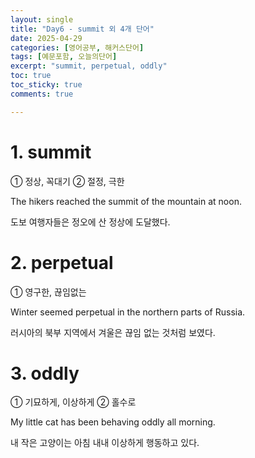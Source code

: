 ```yaml
---
layout: single
title: "Day6 - summit 외 4개 단어"
date: 2025-04-29
categories: [영어공부, 해커스단어]
tags: [예문포함, 오늘의단어]
excerpt: "summit, perpetual, oddly"
toc: true
toc_sticky: true
comments: true

---
```


# 1. summit
① 정상, 꼭대기 ② 절정, 극한

The hikers reached the summit of the mountain at noon.

도보 여행자들은 정오에 산 정상에 도달했다.

# 2. perpetual
① 영구한, 끊임없는

Winter seemed perpetual in the northern parts of Russia.

러시아의 북부 지역에서 겨울은 끊임 없는 것처럼 보였다.

# 3. oddly
① 기묘하게, 이상하게 ② 홀수로

My little cat has been behaving oddly all morning.

내 작은 고양이는 아침 내내 이상하게 행동하고 있다.